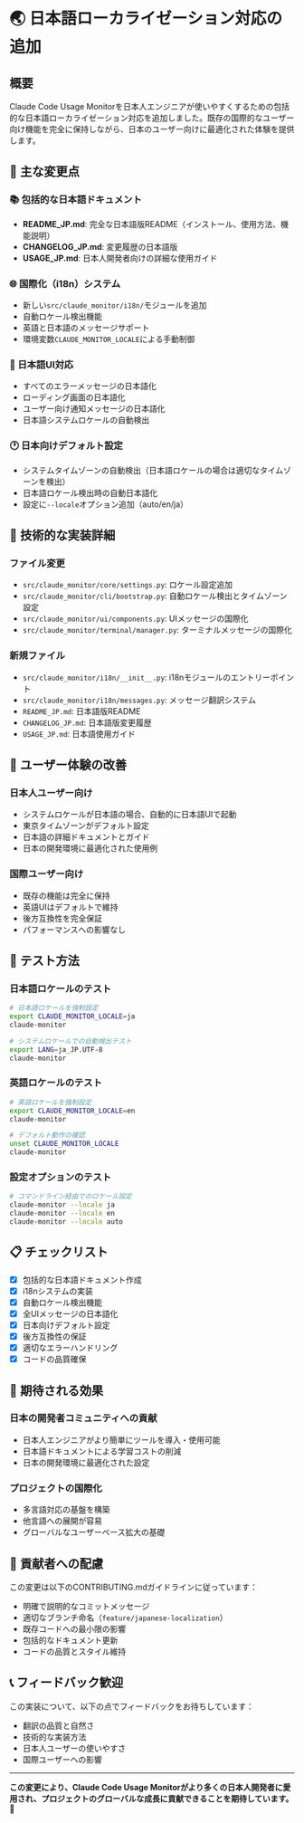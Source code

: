 # 🌏 日本語ローカライゼーション対応の追加

## 概要

Claude Code Usage Monitorを日本人エンジニアが使いやすくするための包括的な日本語ローカライゼーション対応を追加しました。既存の国際的なユーザー向け機能を完全に保持しながら、日本のユーザー向けに最適化された体験を提供します。

## 🚀 主な変更点

### 📚 包括的な日本語ドキュメント
- **README_JP.md**: 完全な日本語版README（インストール、使用方法、機能説明）
- **CHANGELOG_JP.md**: 変更履歴の日本語版
- **USAGE_JP.md**: 日本人開発者向けの詳細な使用ガイド

### 🌐 国際化（i18n）システム
- 新しい`src/claude_monitor/i18n/`モジュールを追加
- 自動ロケール検出機能
- 英語と日本語のメッセージサポート
- 環境変数`CLAUDE_MONITOR_LOCALE`による手動制御

### 🎌 日本語UI対応
- すべてのエラーメッセージの日本語化
- ローディング画面の日本語化
- ユーザー向け通知メッセージの日本語化
- 日本語システムロケールの自動検出

### 🕐 日本向けデフォルト設定
- システムタイムゾーンの自動検出（日本語ロケールの場合は適切なタイムゾーンを検出）
- 日本語ロケール検出時の自動日本語化
- 設定に`--locale`オプション追加（auto/en/ja）

## 🔧 技術的な実装詳細

### ファイル変更
- `src/claude_monitor/core/settings.py`: ロケール設定追加
- `src/claude_monitor/cli/bootstrap.py`: 自動ロケール検出とタイムゾーン設定
- `src/claude_monitor/ui/components.py`: UIメッセージの国際化
- `src/claude_monitor/terminal/manager.py`: ターミナルメッセージの国際化

### 新規ファイル
- `src/claude_monitor/i18n/__init__.py`: i18nモジュールのエントリーポイント
- `src/claude_monitor/i18n/messages.py`: メッセージ翻訳システム
- `README_JP.md`: 日本語版README
- `CHANGELOG_JP.md`: 日本語版変更履歴
- `USAGE_JP.md`: 日本語使用ガイド

## 🎯 ユーザー体験の改善

### 日本人ユーザー向け
- システムロケールが日本語の場合、自動的に日本語UIで起動
- 東京タイムゾーンがデフォルト設定
- 日本語の詳細ドキュメントとガイド
- 日本の開発環境に最適化された使用例

### 国際ユーザー向け
- 既存の機能は完全に保持
- 英語UIはデフォルトで維持
- 後方互換性を完全保証
- パフォーマンスへの影響なし

## 🧪 テスト方法

### 日本語ロケールのテスト
```bash
# 日本語ロケールを強制設定
export CLAUDE_MONITOR_LOCALE=ja
claude-monitor

# システムロケールでの自動検出テスト
export LANG=ja_JP.UTF-8
claude-monitor
```

### 英語ロケールのテスト
```bash
# 英語ロケールを強制設定
export CLAUDE_MONITOR_LOCALE=en
claude-monitor

# デフォルト動作の確認
unset CLAUDE_MONITOR_LOCALE
claude-monitor
```

### 設定オプションのテスト
```bash
# コマンドライン経由でのロケール設定
claude-monitor --locale ja
claude-monitor --locale en
claude-monitor --locale auto
```

## 📋 チェックリスト

- [x] 包括的な日本語ドキュメント作成
- [x] i18nシステムの実装
- [x] 自動ロケール検出機能
- [x] 全UIメッセージの日本語化
- [x] 日本向けデフォルト設定
- [x] 後方互換性の保証
- [x] 適切なエラーハンドリング
- [x] コードの品質確保

## 🌟 期待される効果

### 日本の開発者コミュニティへの貢献
- 日本人エンジニアがより簡単にツールを導入・使用可能
- 日本語ドキュメントによる学習コストの削減
- 日本の開発環境に最適化された設定

### プロジェクトの国際化
- 多言語対応の基盤を構築
- 他言語への展開が容易
- グローバルなユーザーベース拡大の基礎

## 🤝 貢献者への配慮

この変更は以下のCONTRIBUTING.mdガイドラインに従っています：
- 明確で説明的なコミットメッセージ
- 適切なブランチ命名（`feature/japanese-localization`）
- 既存コードへの最小限の影響
- 包括的なドキュメント更新
- コードの品質とスタイル維持

## 📞 フィードバック歓迎

この実装について、以下の点でフィードバックをお待ちしています：
- 翻訳の品質と自然さ
- 技術的な実装方法
- 日本人ユーザーの使いやすさ
- 国際ユーザーへの影響

---

**この変更により、Claude Code Usage Monitorがより多くの日本人開発者に愛用され、プロジェクトのグローバルな成長に貢献できることを期待しています。** 🚀
